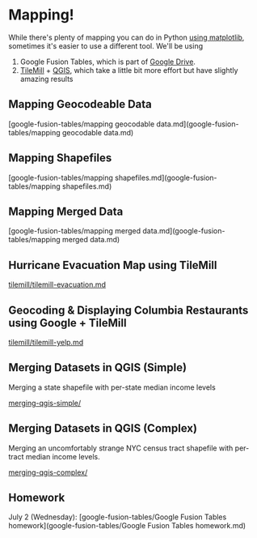# Mapping!

While there's plenty of mapping you can do in Python [using matplotlib](http://matplotlib.org), sometimes it's easier to use a different tool. We'll be using 

1. Google Fusion Tables, which is part of [Google Drive](https://drive.google.com).
2. [TileMill](https://www.mapbox.com/tilemill/) + [QGIS](http://www.qgis.org), which take a little bit more effort but have slightly amazing results

## Mapping Geocodeable Data

[google-fusion-tables/mapping geocodable data.md](google-fusion-tables/mapping geocodable data.md)

## Mapping Shapefiles

[google-fusion-tables/mapping shapefiles.md](google-fusion-tables/mapping shapefiles.md)

## Mapping Merged Data

[google-fusion-tables/mapping merged data.md](google-fusion-tables/mapping merged data.md)

## Hurricane Evacuation Map using TileMill

[tilemill/tilemill-evacuation.md](tilemill/tilemill-evacuation.md)

## Geocoding & Displaying Columbia Restaurants using Google + TileMill

[tilemill/tilemill-yelp.md](tilemill/tilemill-yelp.md)

## Merging Datasets in QGIS (Simple)

Merging a state shapefile with per-state median income levels

[merging-qgis-simple/](merging-qgis-simple/README.md)

## Merging Datasets in QGIS (Complex)

Merging an uncomfortably strange NYC census tract shapefile with per-tract median income levels.

[merging-qgis-complex/](merging-qgis-complex/README.md)

## Homework

July 2 (Wednesday): [google-fusion-tables/Google Fusion Tables homework](google-fusion-tables/Google Fusion Tables homework.md)